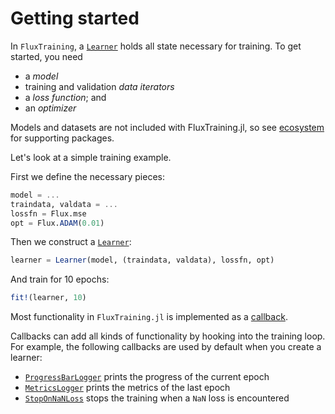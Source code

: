 # Getting started

In `FluxTraining`, a [`Learner`](#) holds all state necessary for training. To get started, you need
- a *model*
- training and validation *data iterators*
- a *loss function*; and
- an *optimizer*

Models and datasets are not included with FluxTraining.jl, so see [ecosystem](ecosystem.md) for supporting packages.

Let's look at a simple training example.

First we define the necessary pieces:

```julia
model = ...
traindata, valdata = ...
lossfn = Flux.mse
opt = Flux.ADAM(0.01)
```

Then we construct a [`Learner`](#):

```julia
learner = Learner(model, (traindata, valdata), lossfn, opt)
```

And train for 10 epochs:

```julia
fit!(learner, 10)
```

Most functionality in `FluxTraining.jl` is implemented as a [callback](../extending/extend_callbacks.md).

Callbacks can add all kinds of functionality by hooking into the training loop. For example, the following callbacks are used by default when you create a learner:

- [`ProgressBarLogger`](#) prints the progress of the current epoch
- [`MetricsLogger`](#) prints the metrics of the last epoch
- [`StopOnNaNLoss`](#) stops the training when a `NaN` loss is encountered
